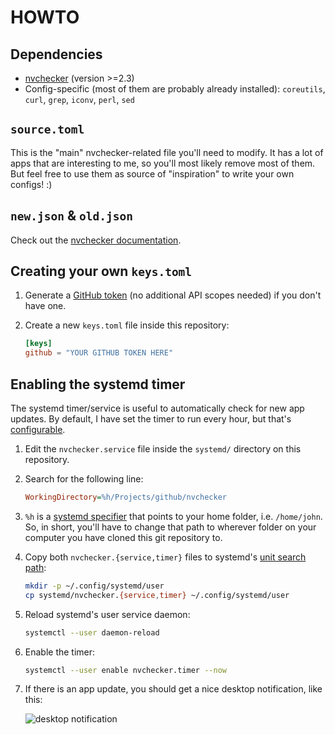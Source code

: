 # HOWTO

## Dependencies

* [nvchecker](https://github.com/lilydjwg/nvchecker) (version >=2.3)
* Config-specific (most of them are probably already installed): `coreutils`, `curl`, `grep`, `iconv`, `perl`, `sed`

## `source.toml`

This is the "main" nvchecker-related file you'll need to modify. It has a lot of apps that are interesting to me, so you'll most likely remove most of them. But feel free to use them as source of "inspiration" to write your own configs! :)

## `new.json` & `old.json`

Check out the [nvchecker documentation](https://nvchecker.readthedocs.io/en/latest/usage.html#version-record-files).

## Creating your own `keys.toml`

1. Generate a [GitHub token](https://github.com/settings/tokens) (no additional API scopes needed) if you don't have one.
2. Create a new `keys.toml` file inside this repository:

    ```toml
    [keys]
    github = "YOUR GITHUB TOKEN HERE"
    ```

## Enabling the systemd timer

The systemd timer/service is useful to automatically check for new app updates. By default, I have set the timer to run every hour, but that's [configurable](https://www.freedesktop.org/software/systemd/man/systemd.time.html).

1. Edit the `nvchecker.service` file inside the `systemd/` directory on this repository.
2. Search for the following line:

    ```ini
    WorkingDirectory=%h/Projects/github/nvchecker
    ```
3. `%h` is a [systemd specifier](https://www.freedesktop.org/software/systemd/man/systemd.unit.html#Specifiers) that points to your home folder, i.e. `/home/john`.
    So, in short, you'll have to change that path to wherever folder on your computer you have cloned this git repository to.
4. Copy both `nvchecker.{service,timer}` files to systemd's [unit search path](https://www.freedesktop.org/software/systemd/man/systemd.unit.html#User%20Unit%20Search%20Path):
    ```bash
    mkdir -p ~/.config/systemd/user
    cp systemd/nvchecker.{service,timer} ~/.config/systemd/user
    ```
5. Reload systemd's user service daemon:
    ```bash
    systemctl --user daemon-reload
    ```
6. Enable the timer:
    ```bash
    systemctl --user enable nvchecker.timer --now
    ```
7. If there is an app update, you should get a nice desktop notification, like this:

    ![desktop notification](../master/etc/notification.png?raw=true)